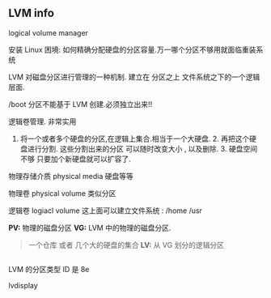 ## LVM info
 logical volume manager  
 
安装 Linux 困境:
如何精确分配硬盘的分区容量.万一哪个分区不够用就面临重装系统

LVM 对磁盘分区进行管理的一种机制.
建立在 分区之上 文件系统之下的一个逻辑层面.

/boot 分区不能基于 LVM 创建.必须独立出来!!






  逻辑卷管理. 非常实用

1. 将一个或者多个硬盘的分区,在逻辑上集合.相当于一个大硬盘. 
	2. 再把这个硬盘进行分割. 这些分割出来的分区 可以随时改变大小 , 以及删除. 
		3. 硬盘空间不够 只要加个新硬盘就可以扩容了.





物理存储介质 physical media 
  硬盘等等

物理卷 physical volume
  类似分区

逻辑卷 logiacl volume
  这上面可以建立文件系统 : /home /usr

**PV:** 物理的磁盘分区
**VG:** LVM 中的物理的磁盘分区.
> 一个仓库 或者 几个大的硬盘的集合
**LV:** 从 VG 划分的逻辑分区


![]()

 


LVM 的分区类型 ID 是 8e


lvdisplay






